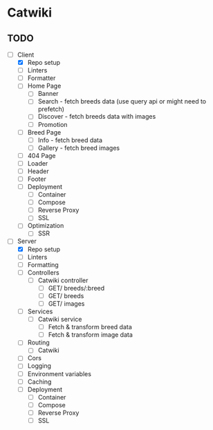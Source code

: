 # Catwiki

## TODO

- [ ] Client
  - [x] Repo setup
  - [ ] Linters
  - [ ] Formatter
  - [ ] Home Page
    - [ ] Banner
    - [ ] Search - fetch breeds data (use query api or might need to prefetch)
    - [ ] Discover - fetch breeds data with images
    - [ ] Promotion
  - [ ] Breed Page
    - [ ] Info - fetch breed data
    - [ ] Gallery - fetch breed images
  - [ ] 404 Page
  - [ ] Loader
  - [ ] Header
  - [ ] Footer
  - [ ] Deployment
    - [ ] Container
    - [ ] Compose
    - [ ] Reverse Proxy
    - [ ] SSL
  - [ ] Optimization
    - [ ] SSR

- [ ] Server
  - [x] Repo setup
  - [ ] Linters
  - [ ] Formatting
  - [ ] Controllers
    - [ ] Catwiki controller
      - [ ] GET/ breeds/:breed
      - [ ] GET/ breeds
      - [ ] GET/ images
  - [ ] Services
    - [ ] Catwiki service
      - [ ] Fetch & transform breed data
      - [ ] Fetch & transform image data
  - [ ] Routing
    - [ ] Catwiki
  - [ ] Cors
  - [ ] Logging
  - [ ] Environment variables
  - [ ] Caching
  - [ ] Deployment
    - [ ] Container
    - [ ] Compose
    - [ ] Reverse Proxy
    - [ ] SSL